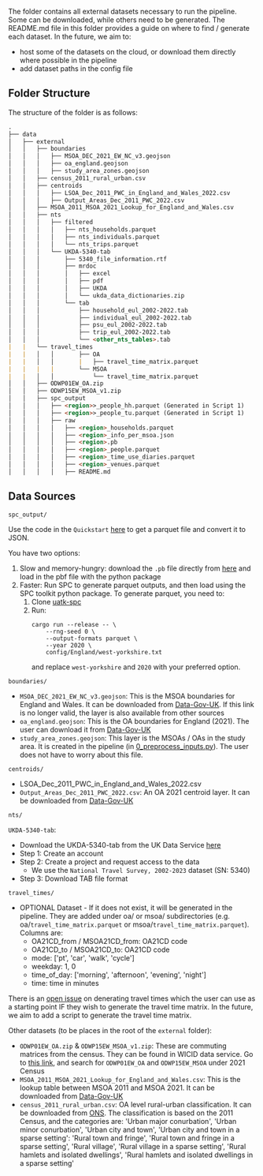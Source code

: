 The folder contains all external datasets necessary to run the pipeline. Some can be downloaded, while others need to be generated. The README.md file in this folder provides a guide on where to find / generate each dataset. In the future, we aim to:
- host some of the datasets on the cloud, or download them directly where possible in the pipeline
- add dataset paths in the config file

## Folder Structure

The structure of the folder is as follows:

```md
.
├── data
│   ├── external
│   │   ├── boundaries
│   │   │   ├── MSOA_DEC_2021_EW_NC_v3.geojson
│   │   │   ├── oa_england.geojson
│   │   │   ├── study_area_zones.geojson
│   │   ├── census_2011_rural_urban.csv
│   │   ├── centroids
│   │   │   ├── LSOA_Dec_2011_PWC_in_England_and_Wales_2022.csv
│   │   │   ├── Output_Areas_Dec_2011_PWC_2022.csv
│   │   ├── MSOA_2011_MSOA_2021_Lookup_for_England_and_Wales.csv
│   │   ├── nts
│   │   │   ├── filtered
│   │   │   │   ├── nts_households.parquet
│   │   │   │   ├── nts_individuals.parquet
│   │   │   │   └── nts_trips.parquet
│   │   │   └── UKDA-5340-tab
│   │   │       ├── 5340_file_information.rtf
│   │   │       ├── mrdoc
│   │   │       │   ├── excel
│   │   │       │   ├── pdf
│   │   │       │   ├── UKDA
│   │   │       │   └── ukda_data_dictionaries.zip
│   │   │       └── tab
│   │   │           ├── household_eul_2002-2022.tab
│   │   │           ├── individual_eul_2002-2022.tab
│   │   │           ├── psu_eul_2002-2022.tab
│   │   │           ├── trip_eul_2002-2022.tab
│   │   │           └── <other_nts_tables>.tab
|   |   └── travel_times
|   |   │   │       ├── OA
|   |   │   │       |   ├── travel_time_matrix.parquet
|   |   |   |       └── MSOA
|   |   │   │           └── travel_time_matrix.parquet
│   │   ├── ODWP01EW_OA.zip
│   │   ├── ODWP15EW_MSOA_v1.zip
│   │   ├── spc_output
│   │   │   ├── <region>>_people_hh.parquet (Generated in Script 1)
│   │   │   ├── <region>>_people_tu.parquet (Generated in Script 1)
│   │   │   ├── raw
│   │   │   │   ├── <region>_households.parquet
│   │   │   │   ├── <region>_info_per_msoa.json
│   │   │   │   ├── <region>.pb
│   │   │   │   ├── <region>_people.parquet
│   │   │   │   ├── <region>_time_use_diaries.parquet
│   │   │   │   ├── <region>_venues.parquet
│   │   │   │   ├── README.md

```

## Data Sources


`spc_output/`

Use the code in the `Quickstart` [here](https://github.com/alan-turing-institute/uatk-spc/blob/55-output-formats-python/python/README.md)
to get a parquet file and convert it to JSON.

You have two options:
1. Slow and memory-hungry: download the `.pb` file directly from [here](https://alan-turing-institute.github.io/uatk-spc/using_england_outputs.html)
    and load in the pbf file with the python package
2. Faster: Run SPC to generate parquet outputs, and then load using the SPC toolkit python package. To generate parquet, you need to:
    1. Clone [uatk-spc](https://github.com/alan-turing-institute/uatk-spc/tree/main/docs)
    2. Run:
        ```shell
        cargo run --release -- \
            --rng-seed 0 \
            --output-formats parquet \
            --year 2020 \
            config/England/west-yorkshire.txt
        ```
        and replace `west-yorkshire` and `2020` with your preferred option.

`boundaries/`

- `MSOA_DEC_2021_EW_NC_v3.geojson`: This is the MSOA boundaries for England and Wales. It can be downloaded from [Data-Gov-UK](https://www.data.gov.uk/dataset/9dffb396-2934-43fb-9777-1aef704138ac/middle-layer-super-output-areas-december-2021-names-and-codes-in-ew-v3). If this link is no longer valid, the layer is also available from other sources
- `oa_england.geojson`: This is the OA boundaries for England (2021). The user can download it from [Data-Gov-UK](https://www.data.gov.uk/dataset/4d4e021d-fe98-4a0e-88e2-3ead84538537/output-areas-december-2021-boundaries-ew-bgc-v2)
- `study_area_zones.geojson`: This layer is the MSOAs / OAs in the study area. It is created in the pipeline (in [0_preprocess_inputs.py](https://github.com/Urban-Analytics-Technology-Platform/acbm/blob/main/scripts/0_preprocess_inputs.py)). The user does not have to worry about this file.

`centroids/`

- LSOA_Dec_2011_PWC_in_England_and_Wales_2022.csv
- `Output_Areas_Dec_2011_PWC_2022.csv`: An OA 2021 centroid layer. It can be downloaded from [Data-Gov-UK](https://www.data.gov.uk/dataset/ba661484-ceff-4a1c-91d8-3c57d0f0a933/output-areas-december-2011-ew-population-weighted-centroids_)

`nts/`

`UKDA-5340-tab`:
- Download the UKDA-5340-tab from the UK Data Service [here](https://beta.ukdataservice.ac.uk/datacatalogue/studies/study?id=5340)
- Step 1: Create an account
- Step 2: Create a project and request access to the data
    - We use the `National Travel Survey, 2002-2023` dataset (SN: 5340)
- Step 3: Download TAB file format

`travel_times/`

- OPTIONAL Dataset - If it does not exist, it will be generated in the pipeline. They are added under oa/ or msoa/ subdirectories (e.g. oa/`travel_time_matrix.parquet` or msoa/`travel_time_matrix.parquet`). Columns are:
  - OA21CD_from / MSOA21CD_from: OA21CD code
  - OA21CD_to / MSOA21CD_to: OA21CD code
  - mode: ['pt', 'car', 'walk', 'cycle']
  - weekday: 1, 0
  - time_of_day: ['morning', 'afternoon', 'evening', 'night']
  - time: time in minutes

There is an [open issue](https://github.com/Urban-Analytics-Technology-Platform/acbm/issues/20#issuecomment-2317037441) on denerating travel times which the user can use as a starting point IF they wish to generate the travel time matrix. In the future, we aim to add a script to generate the travel time matrix.

Other datasets (to be places in the root of the `external` folder):

- `ODWP01EW_OA.zip` & `ODWP15EW_MSOA_v1.zip`: These are commuting matrices from the census. They can be found in WICID data service. Go to [this link](https://wicid.ukdataservice.ac.uk/flowdata/cider/wicid/downloads.php), and search for `ODWP01EW_OA` and `ODWP15EW_MSOA` under 2021 Census
- `MSOA_2011_MSOA_2021_Lookup_for_England_and_Wales.csv`: This is the lookup table between MSOA 2011 and MSOA 2021. It can be downloaded from [Data-Gov-UK](https://www.data.gov.uk/dataset/da36cac8-51c4-4d68-a4a9-37ac47d2a4ba/msoa-2011-to-msoa-2021-to-local-authority-district-2022-exact-fit-lookup-for-ew-v2)
- `census_2011_rural_urban.csv`: OA level rural-urban classification. It can be downloaded from [ONS](https://geoportal.statistics.gov.uk/datasets/53360acabd1e4567bc4b8d35081b36ff/about). The classification is based on the 2011 Census, and the categories are: 'Urban major conurbation', 'Urban minor conurbation', 'Urban city and town', 'Urban city and town in a sparse setting': 'Rural town and fringe', 'Rural town and fringe in a sparse setting', 'Rural village', 'Rural village in a sparse setting', 'Rural hamlets and isolated dwellings', 'Rural hamlets and isolated dwellings in a sparse setting'

```
